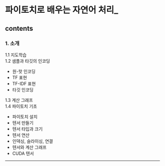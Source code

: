 # 파이토치로 배우는 자연어 처리_
## contents   
### 1. 소개   
1.1 지도학습   
1.2 샘플과 타깃의 인코딩   
  - 원-핫 인코딩
  - TF 표현
  - TF-IDF 표현
  - 타깃 인코딩   

1.3 계산 그래프   
1.4 파이토치 기초
  - 파이토치 설치
  - 텐서 만들기
  - 텐서 타입과 크기
  - 텐서 연산
  - 인덱싱, 슬라이싱, 연결
  - 텐서와 계산 그래프
  - CUDA 텐서
---
